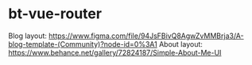 # bt-vue-router
Blog layout: https://www.figma.com/file/94JsFBivQ8AgwZvMMBrja3/A-blog-template-(Community)?node-id=0%3A1
About layout: https://www.behance.net/gallery/72824187/Simple-About-Me-UI
